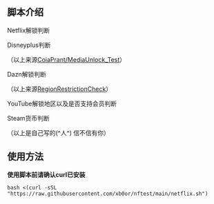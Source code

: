## 脚本介绍

Netflix解锁判断

Disneyplus判断

（以上来源[CoiaPrant/MediaUnlock_Test](https://github.com/CoiaPrant/MediaUnlock_Test)）

Dazn解锁判断

（以上来源[RegionRestrictionCheck](https://github.com/lmc999/RegionRestrictionCheck)）

YouTube解锁地区以及是否支持会员判断

Steam货币判断

（以上是自己写的(^人^) 信不信有你）

## 使用方法

**使用脚本前请确认curl已安装**

```
bash <(curl -sSL "https://raw.githubusercontent.com/xb0or/nftest/main/netflix.sh")
```
